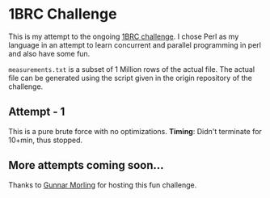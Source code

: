 # 1BRC Challenge

This is my attempt to the ongoing [1BRC challenge](https://github.com/gunnarmorling/1brc). I chose Perl as my language in an attempt to learn concurrent and parallel programming in perl and also have some fun.

`measurements.txt` is a subset of 1 Million rows of the actual file. The actual file can be generated using the script given in the origin repository of the challenge. 

## Attempt - 1

This is a pure brute force with no optimizations.
**Timing**: Didn't terminate for 10+min, thus stopped.

## More attempts coming soon...

Thanks to [Gunnar Morling](https://github.com/gunnarmorling) for hosting this fun challenge.
